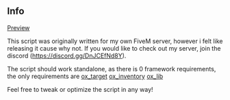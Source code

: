 ## Info

[Preview](https://streamable.com/q05o0a)

This script was originally written for my own FiveM server, however i felt like releasing it cause why not. If you would like to check out my server, join the discord (https://discord.gg/DnJCEfNd8Y).

The script should work standalone, as there is 0 framework requirements, the only requirements are
[ox_target](https://github.com/overextended/ox_target)
[ox_inventory](https://github.com/overextended/ox_inventory)
[ox_lib](https://github.com/overextended/ox_lib)

Feel free to tweak or optimize the script in any way!